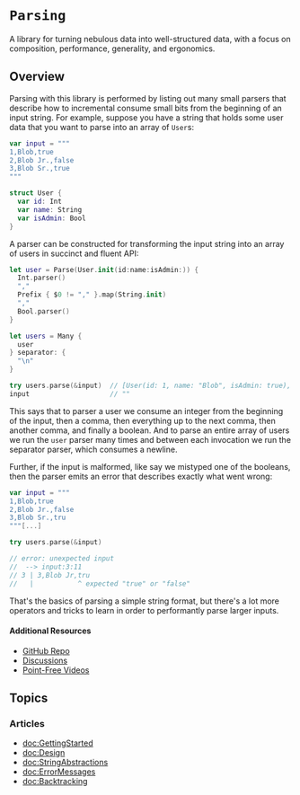 # ``Parsing``

A library for turning nebulous data into well-structured data, with a focus on composition, performance, generality, and ergonomics.

## Overview

Parsing with this library is performed by listing out many small parsers that describe how to incremental consume small bits from the beginning of an input string. For example, suppose you have a string that holds some user data that you want to parse into an array of `User`s:

```swift
var input = """
1,Blob,true
2,Blob Jr.,false
3,Blob Sr.,true
"""

struct User {
  var id: Int
  var name: String
  var isAdmin: Bool
}
```

A parser can be constructed for transforming the input string into an array of users in succinct and fluent API:

```swift
let user = Parse(User.init(id:name:isAdmin:)) {
  Int.parser()
  ","
  Prefix { $0 != "," }.map(String.init)
  ","
  Bool.parser()
}

let users = Many {
  user
} separator: {
  "\n"
}

try users.parse(&input)  // [User(id: 1, name: "Blob", isAdmin: true), ...]
input                    // ""
```

This says that to parser a user we consume an integer from the beginning of the input, then a comma, then everything up to the next comma, then another comma, and finally a boolean. And to parse an entire array of users we run the `user` parser many times and between each invocation we run the separator parser, which consumes a newline.

Further, if the input is malformed, like say we mistyped one of the booleans, then the parser emits an error that describes exactly what went wrong:

```swift
var input = """
1,Blob,true
2,Blob Jr.,false
3,Blob Sr.,tru
"""[...]

try users.parse(&input)

// error: unexpected input
//  --> input:3:11
// 3 | 3,Blob Jr,tru
//   |           ^ expected "true" or "false"
```

That's the basics of parsing a simple string format, but there's a lot more operators and tricks to learn in order to performantly parse larger inputs.

#### Additional Resources

- [GitHub Repo](https://github.com/pointfreeco/swift-parsing/)
- [Discussions](https://github.com/pointfreeco/swift-parsing/discussions)
- [Point-Free Videos](https://www.pointfree.co/collections/parsing)

## Topics

### Articles

* <doc:GettingStarted>
* <doc:Design>
* <doc:StringAbstractions>
* <doc:ErrorMessages>
* <doc:Backtracking>
